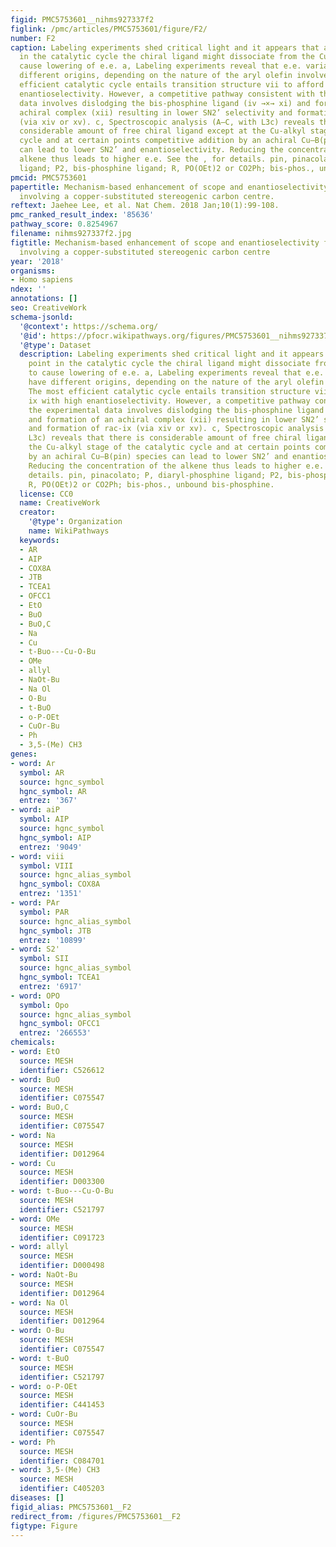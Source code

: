 ```yaml
---
figid: PMC5753601__nihms927337f2
figlink: /pmc/articles/PMC5753601/figure/F2/
number: F2
caption: Labeling experiments shed critical light and it appears that at one point
  in the catalytic cycle the chiral ligand might dissociate from the Cu centre to
  cause lowering of e.e. a, Labeling experiments reveal that e.e. variations have
  different origins, depending on the nature of the aryl olefin involved. b, The most
  efficient catalytic cycle entails transition structure vii to afford ix with high
  enantioselectivity. However, a competitive pathway consistent with the experimental
  data involves dislodging the bis-phosphine ligand (iv →×→ xi) and formation of an
  achiral complex (xii) resulting in lower SN2’ selectivity and formation of rac-ix
  (via xiv or xv). c, Spectroscopic analysis (A–C, with L3c) reveals that there is
  considerable amount of free chiral ligand except at the Cu-alkyl stage of the catalytic
  cycle and at certain points competitive addition by an achiral Cu–B(pin) species
  can lead to lower SN2’ and enantioselectivity. Reducing the concentration of the
  alkene thus leads to higher e.e. See the , for details. pin, pinacolato; P, diaryl-phosphine
  ligand; P2, bis-phosphine ligand; R, PO(OEt)2 or CO2Ph; bis-phos., unbound bis-phosphine.
pmcid: PMC5753601
papertitle: Mechanism-based enhancement of scope and enantioselectivity for reactions
  involving a copper-substituted stereogenic carbon centre.
reftext: Jaehee Lee, et al. Nat Chem. 2018 Jan;10(1):99-108.
pmc_ranked_result_index: '85636'
pathway_score: 0.8254967
filename: nihms927337f2.jpg
figtitle: Mechanism-based enhancement of scope and enantioselectivity for reactions
  involving a copper-substituted stereogenic carbon centre
year: '2018'
organisms:
- Homo sapiens
ndex: ''
annotations: []
seo: CreativeWork
schema-jsonld:
  '@context': https://schema.org/
  '@id': https://pfocr.wikipathways.org/figures/PMC5753601__nihms927337f2.html
  '@type': Dataset
  description: Labeling experiments shed critical light and it appears that at one
    point in the catalytic cycle the chiral ligand might dissociate from the Cu centre
    to cause lowering of e.e. a, Labeling experiments reveal that e.e. variations
    have different origins, depending on the nature of the aryl olefin involved. b,
    The most efficient catalytic cycle entails transition structure vii to afford
    ix with high enantioselectivity. However, a competitive pathway consistent with
    the experimental data involves dislodging the bis-phosphine ligand (iv →×→ xi)
    and formation of an achiral complex (xii) resulting in lower SN2’ selectivity
    and formation of rac-ix (via xiv or xv). c, Spectroscopic analysis (A–C, with
    L3c) reveals that there is considerable amount of free chiral ligand except at
    the Cu-alkyl stage of the catalytic cycle and at certain points competitive addition
    by an achiral Cu–B(pin) species can lead to lower SN2’ and enantioselectivity.
    Reducing the concentration of the alkene thus leads to higher e.e. See the , for
    details. pin, pinacolato; P, diaryl-phosphine ligand; P2, bis-phosphine ligand;
    R, PO(OEt)2 or CO2Ph; bis-phos., unbound bis-phosphine.
  license: CC0
  name: CreativeWork
  creator:
    '@type': Organization
    name: WikiPathways
  keywords:
  - AR
  - AIP
  - COX8A
  - JTB
  - TCEA1
  - OFCC1
  - EtO
  - BuO
  - BuO,C
  - Na
  - Cu
  - t-Buo---Cu-O-Bu
  - OMe
  - allyl
  - NaOt-Bu
  - Na Ol
  - O-Bu
  - t-BuO
  - o-P-OEt
  - CuOr-Bu
  - Ph
  - 3,5-(Me) CH3
genes:
- word: Ar
  symbol: AR
  source: hgnc_symbol
  hgnc_symbol: AR
  entrez: '367'
- word: aiP
  symbol: AIP
  source: hgnc_symbol
  hgnc_symbol: AIP
  entrez: '9049'
- word: viii
  symbol: VIII
  source: hgnc_alias_symbol
  hgnc_symbol: COX8A
  entrez: '1351'
- word: PAr
  symbol: PAR
  source: hgnc_alias_symbol
  hgnc_symbol: JTB
  entrez: '10899'
- word: S2'
  symbol: SII
  source: hgnc_alias_symbol
  hgnc_symbol: TCEA1
  entrez: '6917'
- word: OPO
  symbol: Opo
  source: hgnc_alias_symbol
  hgnc_symbol: OFCC1
  entrez: '266553'
chemicals:
- word: EtO
  source: MESH
  identifier: C526612
- word: BuO
  source: MESH
  identifier: C075547
- word: BuO,C
  source: MESH
  identifier: C075547
- word: Na
  source: MESH
  identifier: D012964
- word: Cu
  source: MESH
  identifier: D003300
- word: t-Buo---Cu-O-Bu
  source: MESH
  identifier: C521797
- word: OMe
  source: MESH
  identifier: C091723
- word: allyl
  source: MESH
  identifier: D000498
- word: NaOt-Bu
  source: MESH
  identifier: D012964
- word: Na Ol
  source: MESH
  identifier: D012964
- word: O-Bu
  source: MESH
  identifier: C075547
- word: t-BuO
  source: MESH
  identifier: C521797
- word: o-P-OEt
  source: MESH
  identifier: C441453
- word: CuOr-Bu
  source: MESH
  identifier: C075547
- word: Ph
  source: MESH
  identifier: C084701
- word: 3,5-(Me) CH3
  source: MESH
  identifier: C405203
diseases: []
figid_alias: PMC5753601__F2
redirect_from: /figures/PMC5753601__F2
figtype: Figure
---
```

